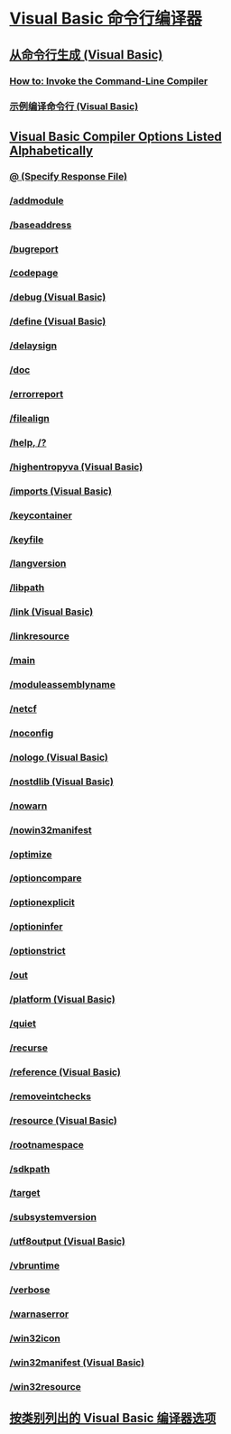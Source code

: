 # [Visual Basic 命令行编译器](index.md)
## [从命令行生成 (Visual Basic)](building-from-the-command-line.md)
### [How to: Invoke the Command-Line Compiler](TocOutOfQuery)
### [示例编译命令行 (Visual Basic)](sample-compilation-command-lines.md)
## [Visual Basic Compiler Options Listed Alphabetically](TocOutOfQuery)
### [@ (Specify Response File)](TocOutOfQuery)
### [/addmodule](addmodule.md)
### [/baseaddress](TocOutOfQuery)
### [/bugreport](bugreport.md)
### [/codepage](TocOutOfQuery)
### [/debug (Visual Basic)](debug.md)
### [/define (Visual Basic)](define.md)
### [/delaysign](TocOutOfQuery)
### [/doc](TocOutOfQuery)
### [/errorreport](errorreport.md)
### [/filealign](TocOutOfQuery)
### [/help, /?](TocOutOfQuery)
### [/highentropyva (Visual Basic)](highentropyva.md)
### [/imports (Visual Basic)](imports.md)
### [/keycontainer](TocOutOfQuery)
### [/keyfile](keyfile.md)
### [/langversion](TocOutOfQuery)
### [/libpath](libpath.md)
### [/link (Visual Basic)](link.md)
### [/linkresource](TocOutOfQuery)
### [/main](TocOutOfQuery)
### [/moduleassemblyname](moduleassemblyname.md)
### [/netcf](netcf.md)
### [/noconfig](TocOutOfQuery)
### [/nologo (Visual Basic)](nologo.md)
### [/nostdlib (Visual Basic)](nostdlib.md)
### [/nowarn](TocOutOfQuery)
### [/nowin32manifest](TocOutOfQuery)
### [/optimize](TocOutOfQuery)
### [/optioncompare](optioncompare.md)
### [/optionexplicit](TocOutOfQuery)
### [/optioninfer](optioninfer.md)
### [/optionstrict](TocOutOfQuery)
### [/out](TocOutOfQuery)
### [/platform (Visual Basic)](platform.md)
### [/quiet](TocOutOfQuery)
### [/recurse](TocOutOfQuery)
### [/reference (Visual Basic)](reference.md)
### [/removeintchecks](TocOutOfQuery)
### [/resource (Visual Basic)](resource.md)
### [/rootnamespace](rootnamespace.md)
### [/sdkpath](TocOutOfQuery)
### [/target](TocOutOfQuery)
### [/subsystemversion](TocOutOfQuery)
### [/utf8output (Visual Basic)](utf8output.md)
### [/vbruntime](TocOutOfQuery)
### [/verbose](TocOutOfQuery)
### [/warnaserror](TocOutOfQuery)
### [/win32icon](win32icon.md)
### [/win32manifest (Visual Basic)](win32manifest.md)
### [/win32resource](win32resource.md)
## [按类别列出的 Visual Basic 编译器选项](compiler-options-listed-by-category.md)
